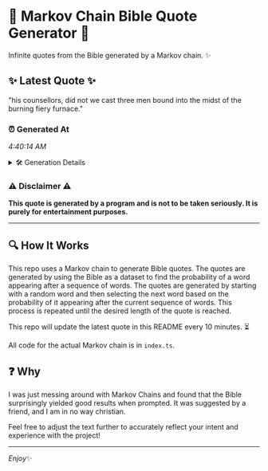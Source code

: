 # 📖 Markov Chain Bible Quote Generator 📖

Infinite quotes from the Bible generated by a Markov chain. ✨

## ✨ Latest Quote ✨
"his counsellors, did not we cast three men bound into the midst of the burning fiery furnace."

### ⏰ Generated At
*4:40:14 AM*

<details>
    <summary>🛠️ Generation Details</summary>
    <p>
        <strong>🌱 Seed:</strong> his<br>
        <strong>🔄 Iterations:</strong> 16<br>
        <strong>📜 Context History:</strong><br>[ his ]: counsellors,<br>[ his, counsellors, ]: did<br>[ his, counsellors,, did ]: not<br>[ his, counsellors,, did, not ]: we<br>[ his, counsellors,, did, not, we ]: cast<br>[ his, counsellors,, did, not, we, cast ]: three<br>[ counsellors,, did, not, we, cast, three ]: men<br>[ did, not, we, cast, three, men ]: bound<br>[ not, we, cast, three, men, bound ]: into<br>[ we, cast, three, men, bound, into ]: the<br>[ cast, three, men, bound, into, the ]: midst<br>[ three, men, bound, into, the, midst ]: of<br>[ men, bound, into, the, midst, of ]: the<br>[ bound, into, the, midst, of, the ]: burning<br>[ into, the, midst, of, the, burning ]: fiery<br>[ the, midst, of, the, burning, fiery ]: furnace.<br>
    </p>
</details>

### ⚠️ Disclaimer ⚠️
**This quote is generated by a program and is not to be taken seriously. It is purely for entertainment purposes.**

---

## 🔍 How It Works

This repo uses a Markov chain to generate Bible quotes. The quotes are generated by using the Bible as a dataset to find the probability of a word appearing after a sequence of words. The quotes are generated by starting with a random word and then selecting the next word based on the probability of it appearing after the current sequence of words. This process is repeated until the desired length of the quote is reached.

This repo will update the latest quote in this README every 10 minutes. ⏳

All code for the actual Markov chain is in `index.ts`.

## ❓ Why

I was just messing around with Markov Chains and found that the Bible surprisingly yielded good results when prompted. 
It was suggested by a friend, and I am in no way christian.

Feel free to adjust the text further to accurately reflect your intent and experience with the project!

---

*Enjoy*✨
